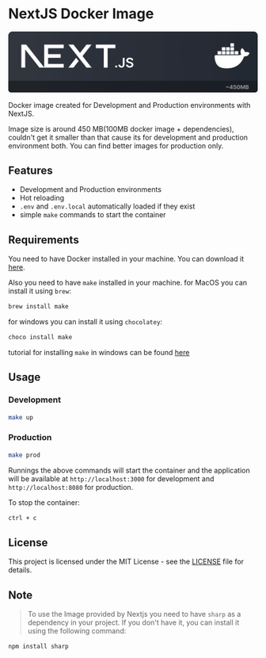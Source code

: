 # NextJS Docker Image

![Cover Image](.github/cover.png)

Docker image created for Development and Production environments with NextJS.

Image size is around 450 MB(100MB docker image + dependencies), couldn't get it smaller than that cause its for development and production environment both. You can find better images for production only.

## Features

- Development and Production environments
- Hot reloading
- `.env` and `.env.local` automatically loaded if they exist
- simple `make` commands to start the container

## Requirements

You need to have Docker installed in your machine. You can download it [here](https://www.docker.com/products/docker-desktop).

Also you need to have `make` installed in your machine.
for MacOS you can install it using `brew`:

```bash
brew install make
```

for windows you can install it using `chocolatey`:

```bash
choco install make
```

tutorial for installing `make` in windows can be found [here](https://leangaurav.medium.com/how-to-setup-install-gnu-make-on-windows-324480f1da69)

## Usage

### Development

```bash
make up
```

### Production

```bash
make prod
```

Runnings the above commands will start the container and the application will be available at `http://localhost:3000` for development and `http://localhost:8080` for production.

To stop the container:

```bash
ctrl + c
```

## License

This project is licensed under the MIT License - see the [LICENSE](LICENSE) file for details.

## Note

> To use the Image provided by Nextjs you need to have `sharp` as a dependency in your project. If you don't have it, you can install it using the following command:

```bash
npm install sharp
```
